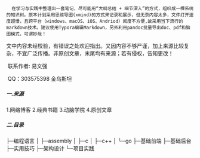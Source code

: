      在学习与实践中整理出一套笔记，尽可能用“大纲总结 + 细节深入”的方式，组织成一棵系统的知识树。原本计划采用思维导图(xmind)的方式来记录和展示，但无奈内容太多，文件打开速度超慢，且跨平台（windows、macOS、iOS、Andriod）阅度不方便,故采用当下流行的markdown技术。建议使用Typora编辑Markdown，另外利用pandoc批量导出doc、pdf和脑图模式，可谓妙哉！

​      文中内容未经校验，有错误之处欢迎指出。又因内容不够严谨，加上来源比较复杂，不宜广泛传播。非原创文章，末尾均有来源；若有侵权，告知更改！

​      联系作者:  易文强

​      QQ：303575398 金乌斯坦

##### 一.来源 

  1.网络博客
  2.经典书籍
  3.动脑学院
  4.原创文章

##### 二.目录
├─编程语言
│  ├─assembly
│  ├─c
│  ├─c++
│  └─go
├─基础前端
├─基础后台
├─实用技巧
├─架构设计
└─项目实践
